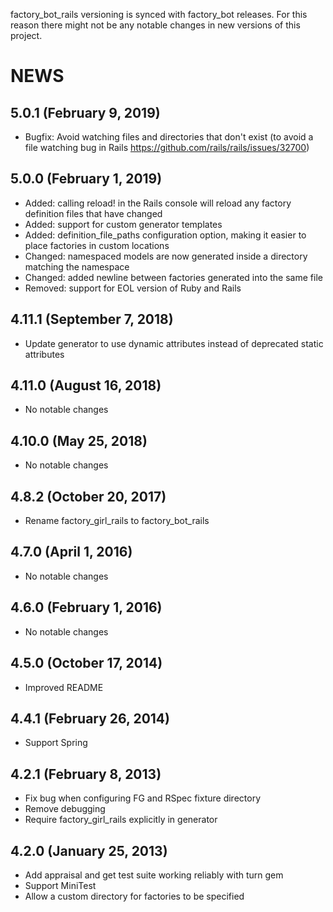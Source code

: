 factory_bot_rails versioning is synced with factory_bot releases. For this reason
there might not be any notable changes in new versions of this project.

# NEWS

## 5.0.1 (February 9, 2019)
* Bugfix: Avoid watching files and directories that don't exist (to avoid a
  file watching bug in Rails https://github.com/rails/rails/issues/32700)

## 5.0.0 (February 1, 2019)
* Added: calling reload! in the Rails console will reload any factory definition files that have changed
* Added: support for custom generator templates
* Added: definition_file_paths configuration option, making it easier to place factories in custom locations
* Changed: namespaced models are now generated inside a directory matching the namespace
* Changed: added newline between factories generated into the same file
* Removed: support for EOL version of Ruby and Rails

## 4.11.1 (September 7, 2018)
* Update generator to use dynamic attributes instead of deprecated static attributes

## 4.11.0 (August 16, 2018)
* No notable changes

## 4.10.0 (May 25, 2018)
* No notable changes

## 4.8.2 (October 20, 2017)
* Rename factory_girl_rails to factory_bot_rails

## 4.7.0 (April 1, 2016)
* No notable changes

## 4.6.0 (February 1, 2016)
* No notable changes

## 4.5.0 (October 17, 2014)
* Improved README

## 4.4.1 (February 26, 2014)
* Support Spring

## 4.2.1 (February 8, 2013)
* Fix bug when configuring FG and RSpec fixture directory
* Remove debugging
* Require factory_girl_rails explicitly in generator

## 4.2.0 (January 25, 2013)
* Add appraisal and get test suite working reliably with turn gem
* Support MiniTest
* Allow a custom directory for factories to be specified
